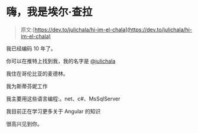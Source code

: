 # 嗨，我是埃尔·查拉

> 原文:[https://dev.to/julichala/hi-im-el-chala](https://dev.to/julichala/hi-im-el-chala)

我已经编码 10 年了。

你可以在推特上找到我，我的名字是 [@julichala](https://twitter.com/julichala)

我住在哥伦比亚的麦德林。

我为斯蒂芬妮工作

我主要用这些语言编程:。net、c#、MsSqlServer

我目前正在学习更多关于 Angular 的知识

很高兴见到你。